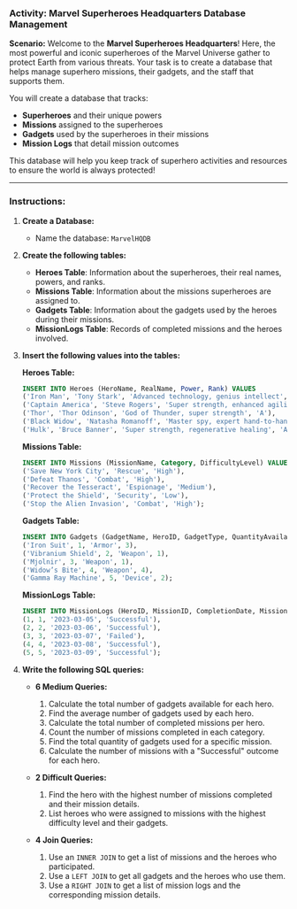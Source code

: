 ### Activity: **Marvel Superheroes Headquarters Database Management**

**Scenario:**
Welcome to the **Marvel Superheroes Headquarters**! Here, the most powerful and iconic superheroes of the Marvel Universe gather to protect Earth from various threats. Your task is to create a database that helps manage superhero missions, their gadgets, and the staff that supports them.

You will create a database that tracks:
- **Superheroes** and their unique powers
- **Missions** assigned to the superheroes
- **Gadgets** used by the superheroes in their missions
- **Mission Logs** that detail mission outcomes

This database will help you keep track of superhero activities and resources to ensure the world is always protected!

---

### **Instructions:**

1. **Create a Database:**
   - Name the database: `MarvelHQDB`

2. **Create the following tables:**
   - **Heroes Table**: Information about the superheroes, their real names, powers, and ranks.
   - **Missions Table**: Information about the missions superheroes are assigned to.
   - **Gadgets Table**: Information about the gadgets used by the heroes during their missions.
   - **MissionLogs Table**: Records of completed missions and the heroes involved.

3. **Insert the following values into the tables:**

   **Heroes Table:**
   ```sql
   INSERT INTO Heroes (HeroName, RealName, Power, Rank) VALUES
   ('Iron Man', 'Tony Stark', 'Advanced technology, genius intellect', 'A'),
   ('Captain America', 'Steve Rogers', 'Super strength, enhanced agility', 'A'),
   ('Thor', 'Thor Odinson', 'God of Thunder, super strength', 'A'),
   ('Black Widow', 'Natasha Romanoff', 'Master spy, expert hand-to-hand combat', 'B'),
   ('Hulk', 'Bruce Banner', 'Super strength, regenerative healing', 'A');
   ```

   **Missions Table:**
   ```sql
   INSERT INTO Missions (MissionName, Category, DifficultyLevel) VALUES
   ('Save New York City', 'Rescue', 'High'),
   ('Defeat Thanos', 'Combat', 'High'),
   ('Recover the Tesseract', 'Espionage', 'Medium'),
   ('Protect the Shield', 'Security', 'Low'),
   ('Stop the Alien Invasion', 'Combat', 'High');
   ```

   **Gadgets Table:**
   ```sql
   INSERT INTO Gadgets (GadgetName, HeroID, GadgetType, QuantityAvailable) VALUES
   ('Iron Suit', 1, 'Armor', 3),
   ('Vibranium Shield', 2, 'Weapon', 1),
   ('Mjolnir', 3, 'Weapon', 1),
   ('Widow’s Bite', 4, 'Weapon', 4),
   ('Gamma Ray Machine', 5, 'Device', 2);
   ```

   **MissionLogs Table:**
   ```sql
   INSERT INTO MissionLogs (HeroID, MissionID, CompletionDate, MissionOutcome) VALUES
   (1, 1, '2023-03-05', 'Successful'),
   (2, 2, '2023-03-06', 'Successful'),
   (3, 3, '2023-03-07', 'Failed'),
   (4, 4, '2023-03-08', 'Successful'),
   (5, 5, '2023-03-09', 'Successful');
   ```

4. **Write the following SQL queries:**

   - **6 Medium Queries:**
     1. Calculate the total number of gadgets available for each hero.
     2. Find the average number of gadgets used by each hero.
     3. Calculate the total number of completed missions per hero.
     4. Count the number of missions completed in each category.
     5. Find the total quantity of gadgets used for a specific mission.
     6. Calculate the number of missions with a "Successful" outcome for each hero.

   - **2 Difficult Queries:**
     1. Find the hero with the highest number of missions completed and their mission details.
     2. List heroes who were assigned to missions with the highest difficulty level and their gadgets.

   - **4 Join Queries:**
     1. Use an `INNER JOIN` to get a list of missions and the heroes who participated.
     2. Use a `LEFT JOIN` to get all gadgets and the heroes who use them.
     3. Use a `RIGHT JOIN` to get a list of mission logs and the corresponding mission details.
